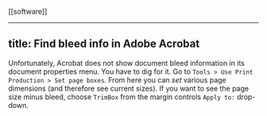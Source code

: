 [[software]]

---
title: Find bleed info in Adobe Acrobat
---

Unfortunately, Acrobat does not show document bleed information in its document properties menu. You have to dig for it. Go to `Tools > Use Print Production > Set page boxes`. From here you can *set* various page dimensions (and therefore see current sizes). If you want to see the page size minus bleed, choose `TrimBox` from the margin controls `Apply to:` drop-down.
